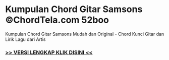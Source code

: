 
 # Kumpulan Chord Gitar Samsons ©ChordTela.com 52boo


Kumpulan Chord Gitar Samsons Mudah dan Original - Chord Kunci Gitar dan Lirik Lagu dari Artis

###  <a href="https://shortlighzx.web.app?sq=Kumpulan Chord Gitar Samsons ©ChordTela.com"> >> VERSI LENGKAP KLIK DISINI << </a>
